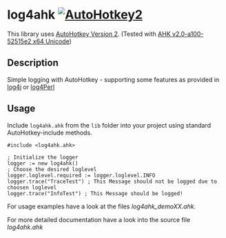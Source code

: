 # log4ahk [![AutoHotkey2](https://img.shields.io/badge/Language-AutoHotkey2-red.svg)](https://autohotkey.com/)

This library uses [AutoHotkey Version 2](https://autohotkey.com/v2/). (Tested with [AHK v2.0-a100-52515e2 x64 Unicode](https://autohotkey.com/boards/viewtopic.php?p=242306#p242306)) 

## Description

Simple logging with AutoHotkey - supporting some features as provided in [log4j](https://logging.apache.org/log4j/2.x/) or [log4Perl](https://metacpan.org/pod/Log::Log4perl)

## Usage 

Include `log4ahk.ahk` from the `lib` folder into your project using standard AutoHotkey-include methods.

```autohotkey
#include <log4ahk.ahk>

; Initialize the logger
logger := new log4ahk()
; Choose the desired loglevel
logger.loglevel.required := logger.loglevel.INFO
logger.trace("TraceTest") ; This Message should not be logged due to choosen loglevel
logger.trace("InfoTest") ; This Message should be logged!
```

For usage examples have a look at the files *log4ahk_demoXX.ahk*.

For more detailed documentation have a look into the source file *log4ahk.ahk*
